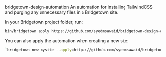 bridgetown-design-automation
An automation for installing TailwindCSS and purging any unnecessary files in a Bridgetown site.

In your Bridgetown project folder, run:

```bash
bin/bridgetown apply https://github.com/syedmsawaid/bridgetown-design-automation
```

You can also apply the automation when creating a new site:

```bash
`bridgetown new mysite --apply=https://github.com/syedmsawaid/bridgetown-design-automation`
```
